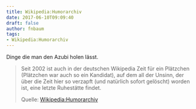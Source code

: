 ```yaml
---
title: Wikipedia:Humorarchiv
date: 2017-06-10T09:09:40
draft: false
author: fnbaum
tags:
- Wikipedia:Humorarchiv
---
```


Dinge die man den Azubi holen lässt.


> Seit 2002 ist auch in der deutschen Wikipedia Zeit für ein Plätzchen
> (Plätzchen war auch so ein Kandidat), auf dem all der Unsinn, der über die
> Zeit hier so verzapft (und natürlich sofort gelöscht) worden ist, eine letzte
> Ruhestätte findet.
>
> Quelle: [Wikipedia:Humorarchiv](https://de.wikipedia.org/wiki/Wikipedia:Humorarchiv/Liste_der_Ausbildungsinitiationsriten)
